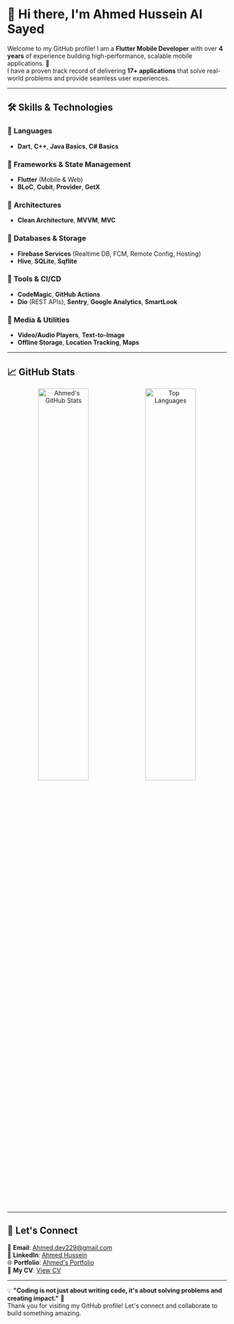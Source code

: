 # 👋 Hi there, I'm Ahmed Hussein Al Sayed  

Welcome to my GitHub profile! I am a **Flutter Mobile Developer** with over **4 years** of experience building high-performance, scalable mobile applications. 🚀  
I have a proven track record of delivering **17+ applications** that solve real-world problems and provide seamless user experiences.

---

## 🛠️ Skills & Technologies  

### 🔹 **Languages**  
- **Dart**, **C++**, **Java Basics**, **C# Basics**  

### 🔹 **Frameworks & State Management**  
- **Flutter** (Mobile & Web)  
- **BLoC**, **Cubit**, **Provider**, **GetX**  

### 🔹 **Architectures**  
- **Clean Architecture**, **MVVM**, **MVC**  

### 🔹 **Databases & Storage**  
- **Firebase Services** (Realtime DB, FCM, Remote Config, Hosting)  
- **Hive**, **SQLite**, **Sqflite**  

### 🔹 **Tools & CI/CD**  
- **CodeMagic**, **GitHub Actions**  
- **Dio** (REST APIs), **Sentry**, **Google Analytics**, **SmartLook**  

### 🔹 **Media & Utilities**  
- **Video/Audio Players**, **Text-to-Image**  
- **Offline Storage**, **Location Tracking**, **Maps**  

---

## 📈 GitHub Stats  

<p align="center">
  <img src="https://github-readme-stats.vercel.app/api?username=AhmedHussein22&show_icons=true&theme=radical" alt="Ahmed's GitHub Stats" width="48%">
  <img src="https://github-readme-stats.vercel.app/api/top-langs/?username=AhmedHussein22&layout=compact&theme=radical" alt="Top Languages" width="48%">
</p>

---

## 🌟 Let's Connect  

📧 **Email**: [Ahmed.dev229@gmail.com](mailto:Ahmed.dev229@gmail.com)  
🔗 **LinkedIn**: [Ahmed Hussein](https://www.linkedin.com/in/ahmed-hussein-66b1b71a5/)  
🌐 **Portfolio**: [Ahmed's Portfolio](https://ahmed-portfolio-4ccaa.web.app/)  
📄 **My CV**: [View CV](https://drive.google.com/file/d/115JW7nQFpNAhFIYulPNDUagevMNfKPYD/view?usp=sharing)  

---

💡 **"Coding is not just about writing code, it's about solving problems and creating impact."** 🚀  
Thank you for visiting my GitHub profile! Let's connect and collaborate to build something amazing.  
